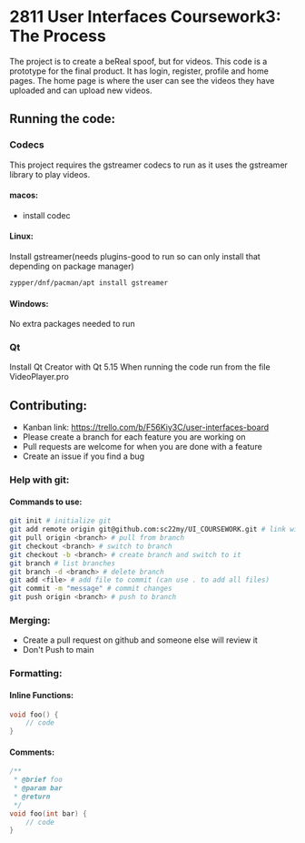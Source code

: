 # 2811 User Interfaces Coursework3: The Process
The project is to create a beReal spoof, but for videos.
This code is a prototype for the final product. It has login, register, profile and home pages. The home page is where the user can see the videos they have uploaded and can upload new videos.

## Running the code:
### Codecs
This project requires the gstreamer codecs to run as it uses the gstreamer library to play videos.
#### macos:
- install codec

#### Linux: 
Install gstreamer(needs plugins-good to run so can only install that depending on package manager)
```bash
zypper/dnf/pacman/apt install gstreamer
```
#### Windows:
No extra packages needed to run

### Qt
Install Qt Creator with Qt 5.15
When running the code run from the file VideoPlayer.pro

## Contributing:
- Kanban link: https://trello.com/b/F56Kiy3C/user-interfaces-board
- Please create a branch for each feature you are working on
- Pull requests are welcome for when you are done with a feature
- Create an issue if you find a bug

### Help with git:
#### Commands to use:
```bash
git init # initialize git
git add remote origin git@github.com:sc22my/UI_COURSEWORK.git # link with ssh
git pull origin <branch> # pull from branch
git checkout <branch> # switch to branch
git checkout -b <branch> # create branch and switch to it
git branch # list branches
git branch -d <branch> # delete branch
git add <file> # add file to commit (can use . to add all files)
git commit -m "message" # commit changes
git push origin <branch> # push to branch
```
### Merging:
- Create a pull request on github and someone else will review it  
- Don't Push to main

### Formatting:
#### Inline Functions:
```cpp
void foo() {
    // code
}
```
#### Comments:
```cpp
/**
 * @brief foo
 * @param bar
 * @return
 */
void foo(int bar) {
    // code
}
```
